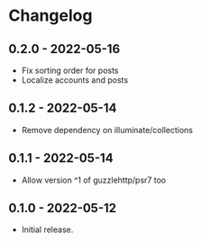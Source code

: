 # Changelog

## 0.2.0 - 2022-05-16

* Fix sorting order for posts
* Localize accounts and posts

## 0.1.2 - 2022-05-14

* Remove dependency on illuminate/collections

## 0.1.1 - 2022-05-14

* Allow version ^1 of guzzlehttp/psr7 too

## 0.1.0 - 2022-05-12

* Initial release.
